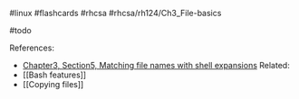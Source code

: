 #linux #flashcards #rhcsa #rhcsa/rh124/Ch3_File-basics 


#todo

References:
- [Chapter3, Section5, Matching file names with shell expansions](rh124-8.0-student-guide.pdf#pageno=81)
Related:
- [[Bash features]]
- [[Copying files]]